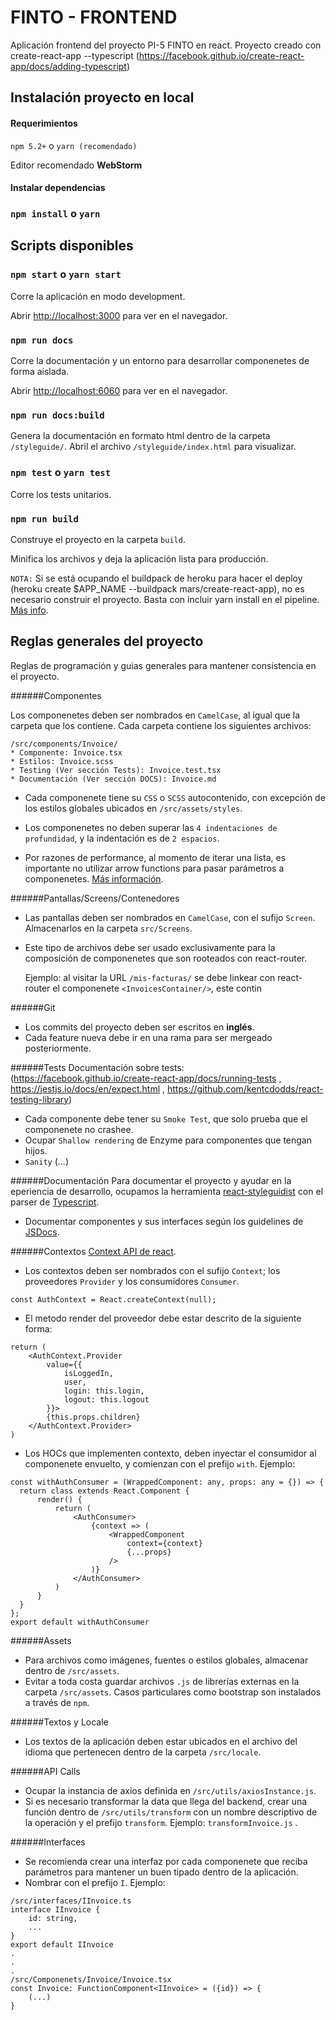 # FINTO - FRONTEND
Aplicación frontend del proyecto PI-5 FINTO en react.
Proyecto creado con create-react-app --typescript
(https://facebook.github.io/create-react-app/docs/adding-typescript)
## Instalación proyecto en local
#### Requerimientos
`npm 5.2+` o `yarn (recomendado)` 
 
Editor recomendado **WebStorm** 

#### Instalar dependencias
### `npm install` o `yarn` 

## Scripts disponibles

### `npm start` o `yarn start`

Corre la aplicación en modo development.

Abrir [http://localhost:3000](http://localhost:3000) para ver en el navegador.

### `npm run docs`

Corre la documentación y un entorno para desarrollar componenetes de forma aislada.

Abrir [http://localhost:6060](http://localhost:6060) para ver en el navegador.

### `npm run docs:build`
Genera la documentación en formato html dentro de la carpeta `/styleguide/`. 
Abril el archivo `/styleguide/index.html` para visualizar.

### `npm test` o `yarn test`

Corre los tests unitarios.

### `npm run build`

Construye el proyecto en la carpeta `build`.

Minifica los archivos y deja la aplicación lista para producción.

`NOTA:` Si se está ocupando el buildpack de heroku para hacer el deploy (heroku create $APP_NAME --buildpack mars/create-react-app),  no es necesario construir el proyecto. Basta con incluir yarn install en el pipeline. [Más info](https://elements.heroku.com/buildpacks/mars/create-react-app-buildpack).

## Reglas generales del proyecto
Reglas de programación y guias generales para mantener consistencia en el proyecto.

######Componentes

Los componenetes deben ser nombrados en `CamelCase`, al igual que la carpeta que los contiene. Cada carpeta contiene los siguientes archivos:
```
/src/components/Invoice/
* Componente: Invoice.tsx
* Estilos: Invoice.scss
* Testing (Ver sección Tests): Invoice.test.tsx
* Documentación (Ver sección DOCS): Invoice.md
```

*   Cada componenete tiene su `CSS` o `SCSS` autocontenido, con excepción de los estilos globales ubicados en `/src/assets/styles`.
    
*   Los componenetes no deben superar las `4 indentaciones de profundidad`, y la indentación es de `2 espacios`.

*   Por razones de performance, al momento de iterar una lista, es importante no utilizar arrow functions para pasar parámetros a componenetes.
    [Más información](https://maarten.mulders.it/2017/07/no-bind-or-arrow-functions-in-in-jsx-props-why-how/).


######Pantallas/Screens/Contenedores
*   Las pantallas deben ser nombrados en `CamelCase`, con el sufijo `Screen`. Almacenarlos en la carpeta `src/Screens`.
*   Este tipo de archivos debe ser usado exclusivamente para la composición de componenetes que son rooteados con react-router.
    
    Ejemplo: al visitar la URL `/mis-facturas/` se debe linkear con react-router el componenete `<InvoicesContainer/>`, este contin
    
  
######Git
*   Los commits del proyecto deben ser escritos en **inglés**.
*   Cada feature nueva debe ir en una rama para ser mergeado posteriormente.


######Tests
Documentación sobre tests: (https://facebook.github.io/create-react-app/docs/running-tests , https://jestjs.io/docs/en/expect.html , https://github.com/kentcdodds/react-testing-library)

*   Cada componente debe tener su `Smoke Test`, que solo prueba que el componenete no crashee.
*   Ocupar `Shallow rendering`  de Enzyme para componentes que tengan hijos.
*   `Sanity` (...)

######Documentación
Para documentar el proyecto y ayudar en la eperiencia de desarrollo, ocupamos la herramienta [react-styleguidist](https://github.com/styleguidist/react-styleguidist)
con el parser de [Typescript](https://github.com/styleguidist/react-docgen-typescript).

*   Documentar componentes y sus interfaces según los guidelines de [JSDocs](http://usejsdoc.org/).

######Contextos
[Context API de react](https://reactjs.org/docs/context.html).

*   Los contextos deben ser nombrados con el sufijo `Context`; los proveedores `Provider` y los consumidores `Consumer`.

`const AuthContext = React.createContext(null);`
   
    
*   El metodo render del proveedor debe estar descrito de la siguiente forma:

``` 
return (
    <AuthContext.Provider
        value={{
            isLoggedIn,
            user,
            login: this.login,
            logout: this.logout
        }}>
        {this.props.children}
    </AuthContext.Provider>
)
``` 

*   Los HOCs que implementen contexto, deben inyectar el consumidor al componenete envuelto, y comienzan con el prefijo `with`.
    Ejemplo:
    
     
``` 
const withAuthConsumer = (WrappedComponent: any, props: any = {}) => {
  return class extends React.Component {
      render() {
          return (
              <AuthConsumer>
                  {context => (
                      <WrappedComponent
                          context={context}
                          {...props}
                      />
                  )}
              </AuthConsumer>
          )
      }
  }
};
export default withAuthConsumer
```
    
######Assets
*  Para archivos como imágenes, fuentes o estilos globales, almacenar dentro de `/src/assets`.
*  Evitar a toda costa guardar archivos `.js` de librerías externas en la carpeta `/src/assets`. Casos particulares como bootstrap son instalados a través de `npm`.
 
######Textos y Locale
*  Los textos de la aplicación deben estar ubicados en el archivo del idioma que pertenecen dentro de la carpeta `/src/locale`.

######API Calls
*  Ocupar la instancia de axios definida en `/src/utils/axiosInstance.js`.
*  Si es necesario transformar la data que llega del backend, crear una función dentro de `/src/utils/transform` con un nombre descriptivo de la operación y el prefijo `transform`.
    Ejemplo: `transformInvoice.js` .
    
######Interfaces
*  Se recomienda crear una interfaz por cada componenete que reciba parámetros para mantener un buen tipado dentro de la aplicación.
*  Nombrar con el prefijo `I`. Ejemplo: 
```
/src/interfaces/IInvoice.ts
interface IInvoice {
    id: string,
    ...
}
export default IInvoice
.
.
.
/src/Componenets/Invoice/Invoice.tsx
const Invoice: FunctionComponent<IInvoice> = ({id}) => {
    (...)
}
```



